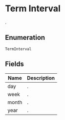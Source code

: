 # Term Interval

.

## Enumeration

`TermInterval`

## Fields

| Name | Description |
|  --- | --- |
| day | . |
| week | . |
| month | . |
| year | . |
